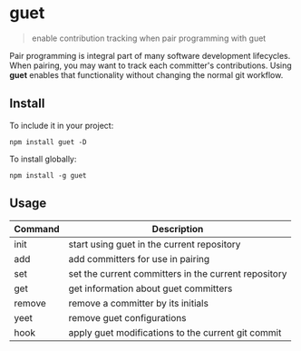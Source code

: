 # guet

> enable contribution tracking when pair programming with guet

Pair programming is integral part of many software development lifecycles. When pairing, you may want to track each committer's contributions. Using **guet** enables that functionality without changing the normal git workflow.


## Install

To include it in your project:
```
npm install guet -D
```

To install globally:
```
npm install -g guet
```

## Usage

| Command | Description |
| ------------ | ---------------------------------|
| init  | start using guet in the current repository |
| add | add committers for use in pairing |
| set | set the current committers in the current repository
| get | get information about guet committers |
| remove | remove a committer by its initials |
| yeet | remove guet configurations |
| hook | apply guet modifications to the current git commit |
